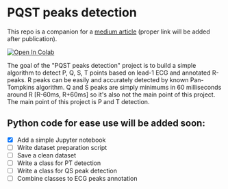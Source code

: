 # PQST peaks detection

This repo is a companion for a [medium article](https://medium.com) (proper link will be added after publication).

[![Open In Colab](https://colab.research.google.com/assets/colab-badge.svg)](https://colab.research.google.com/github/ovsienkobohdan/pqstpeak-detection/blob/main/pt_detection.ipynb)

The goal of the "PQST peaks detection" project is to build a simple algorithm to detect P, Q, S, T points based on lead-1 ECG and annotated R-peaks. R peaks can be easily and accurately detected by known Pan-Tompkins algorithm. Q and S peaks are simply minimums in 60 milliseconds around R [R-60ms, R+60ms] so it's also not the main point of this project. The main point of this project is P and T detection.

## Python code for ease use will be added soon:
- [x] Add a simple Jupyter notebook
- [ ] Write dataset preparation script
- [ ] Save a clean dataset
- [ ] Write a class for PT detection
- [ ] Write a class for QS peak detection
- [ ] Combine classes to ECG peaks annotation